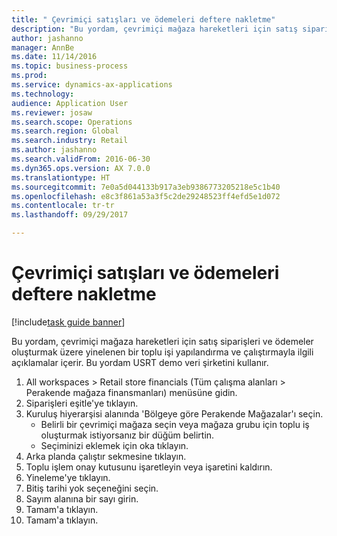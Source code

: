 ```yaml
--- 
title: " Çevrimiçi satışları ve ödemeleri deftere nakletme"
description: "Bu yordam, çevrimiçi mağaza hareketleri için satış siparişleri ve ödemeler oluşturmak üzere yinelenen bir toplu işi yapılandırma ve çalıştırmayla ilgili açıklamalar içerir."
author: jashanno
manager: AnnBe
ms.date: 11/14/2016
ms.topic: business-process
ms.prod: 
ms.service: dynamics-ax-applications
ms.technology: 
audience: Application User
ms.reviewer: josaw
ms.search.scope: Operations
ms.search.region: Global
ms.search.industry: Retail
ms.author: jashanno
ms.search.validFrom: 2016-06-30
ms.dyn365.ops.version: AX 7.0.0
ms.translationtype: HT
ms.sourcegitcommit: 7e0a5d044133b917a3eb9386773205218e5c1b40
ms.openlocfilehash: e8c3f861a53a3f5c2de29248523ff4efd5e1d072
ms.contentlocale: tr-tr
ms.lasthandoff: 09/29/2017

---
```

# <a name="post-online-sales-and-payments"></a> Çevrimiçi satışları ve ödemeleri deftere nakletme

[!include[task guide banner](../includes/task-guide-banner.md)]

Bu yordam, çevrimiçi mağaza hareketleri için satış siparişleri ve ödemeler oluşturmak üzere yinelenen bir toplu işi yapılandırma ve çalıştırmayla ilgili açıklamalar içerir. Bu yordam USRT demo veri şirketini kullanır.

1. All workspaces > Retail store financials (Tüm çalışma alanları > Perakende mağaza finansmanları) menüsüne gidin.
2. Siparişleri eşitle'ye tıklayın.
3. Kuruluş hiyerarşisi alanında 'Bölgeye göre Perakende Mağazalar'ı seçin.
    * Belirli bir çevrimiçi mağaza seçin veya mağaza grubu için toplu iş oluşturmak istiyorsanız bir düğüm belirtin.  
    * Seçiminizi eklemek için oka tıklayın.  
4. Arka planda çalıştır sekmesine tıklayın.
5. Toplu işlem onay kutusunu işaretleyin veya işaretini kaldırın.
6. Yineleme'ye tıklayın.
7. Bitiş tarihi yok seçeneğini seçin.
8. Sayım alanına bir sayı girin.
9. Tamam'a tıklayın.
10. Tamam'a tıklayın.


